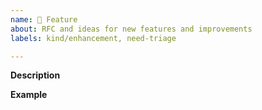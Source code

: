 ```yaml
---
name: 🚀 Feature
about: RFC and ideas for new features and improvements
labels: kind/enhancement, need-triage

---
```


**Description**
<!-- A clear and concise description of the new feature. -->

**Example**
<!-- A simple example of the new feature in action
     If the new feature changes an existing feature, include a simple before/after comparison. -->
